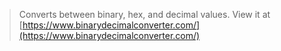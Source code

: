 > Converts between binary, hex, and decimal values. View it at [https://www.binarydecimalconverter.com/](https://www.binarydecimalconverter.com/)
